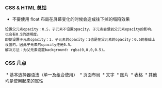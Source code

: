 ### CSS & HTML 总结

* 不要使用 float 布局在屏幕变化的时候会造成往下掉的塌陷效果
```
设置父元素opacity：0.5，子元素不设置opacity，子元素会受到父元素opacity的影响，也会有0.5的透明度。
即使设置子元素opacity：1，子元素的opacity：1也是在父元素的opacity：0.5的基础上设置的，因此子元素的opacity还是0.5。
解决方法：为父元素设置background: rgba(0,0,0,0.5)。
```
### CSS 几点 
  * 基本选择器语法（单一及组合使用）
  * 页面布局
  * 文字
  * 图片
  * 表格
  * 其他均是使用起来的属性
